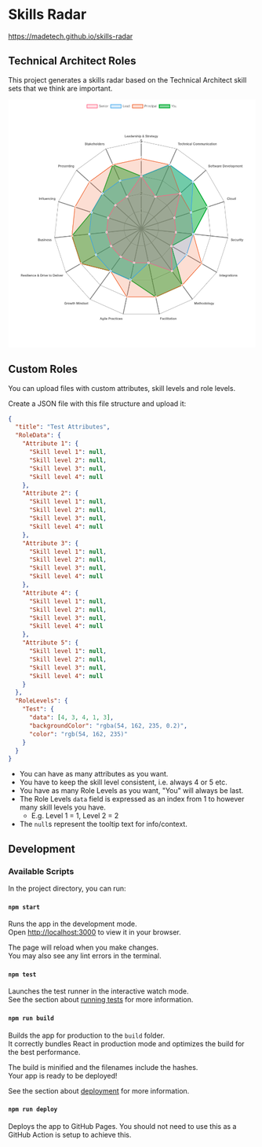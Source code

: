 # Skills Radar

<https://madetech.github.io/skills-radar>

## Technical Architect Roles

This project generates a skills radar based on the Technical Architect skill
sets that we think are important.

![Example of the Skills Radar](docs/imgs/skills_radar.png)

## Custom Roles

You can upload files with custom attributes, skill levels and role levels.

Create a JSON file with this file structure and upload it:

```JSON
{
  "title": "Test Attributes",
  "RoleData": {
    "Attribute 1": {
      "Skill level 1": null,
      "Skill level 2": null,
      "Skill level 3": null,
      "Skill level 4": null
    },
    "Attribute 2": {
      "Skill level 1": null,
      "Skill level 2": null,
      "Skill level 3": null,
      "Skill level 4": null
    },
    "Attribute 3": {
      "Skill level 1": null,
      "Skill level 2": null,
      "Skill level 3": null,
      "Skill level 4": null
    },
    "Attribute 4": {
      "Skill level 1": null,
      "Skill level 2": null,
      "Skill level 3": null,
      "Skill level 4": null
    },
    "Attribute 5": {
      "Skill level 1": null,
      "Skill level 2": null,
      "Skill level 3": null,
      "Skill level 4": null
    }
  },
  "RoleLevels": {
    "Test": {
      "data": [4, 3, 4, 1, 3],
      "backgroundColor": "rgba(54, 162, 235, 0.2)",
      "color": "rgb(54, 162, 235)"
    }
  }
}
```

- You can have as many attributes as you want.
- You have to keep the skill level consistent, i.e. always 4 or 5 etc.
- You have as many Role Levels as you want, "You" will always be last.
- The Role Levels `data` field is expressed as an index from 1 to however many skill levels you have.
  - E.g. Level 1 = 1, Level 2 = 2
- The `null`s represent the tooltip text for info/context.

## Development

### Available Scripts

In the project directory, you can run:

#### `npm start`

Runs the app in the development mode.\
Open [http://localhost:3000](http://localhost:3000) to view it in your browser.

The page will reload when you make changes.\
You may also see any lint errors in the terminal.

#### `npm test`

Launches the test runner in the interactive watch mode.\
See the section about [running tests](https://facebook.github.io/create-react-app/docs/running-tests) for more information.

#### `npm run build`

Builds the app for production to the `build` folder.\
It correctly bundles React in production mode and optimizes the build for the best performance.

The build is minified and the filenames include the hashes.\
Your app is ready to be deployed!

See the section about [deployment](https://facebook.github.io/create-react-app/docs/deployment) for more information.

#### `npm run deploy`

Deploys the app to GitHub Pages. You should not need to use this as a GitHub Action is setup to achieve this.
